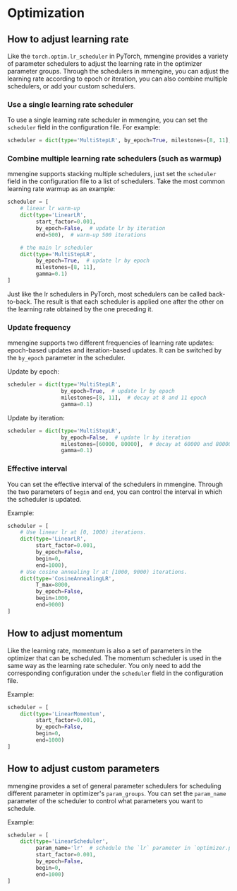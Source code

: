# Optimization

## How to adjust learning rate

Like the `torch.optim.lr_scheduler` in PyTorch, mmengine provides a variety of parameter schedulers to adjust the learning rate in the optimizer parameter groups. Through the schedulers in mmengine, you can adjust the learning rate according to epoch or iteration, you can also combine multiple schedulers, or add your custom schedulers.

### Use a single learning rate scheduler

To use a single learning rate scheduler in mmengine, you can set the `scheduler` field in the configuration file. For example:

```python
scheduler = dict(type='MultiStepLR', by_epoch=True, milestones=[8, 11], gamma=0.1)
```

### Combine multiple learning rate schedulers (such as warmup)

mmengine supports stacking multiple schedulers, just set the `scheduler` field in the configuration file to a list of schedulers. Take the most common learning rate warmup as an example:

```python
scheduler = [
    # linear lr warm-up
    dict(type='LinearLR',
         start_factor=0.001,
         by_epoch=False,  # update lr by iteration
         end=500),  # warm-up 500 iterations

    # the main lr scheduler
    dict(type='MultiStepLR',
         by_epoch=True,  # update lr by epoch
         milestones=[8, 11],
         gamma=0.1)
]
```

Just like the lr schedulers in PyTorch, most schedulers can be called back-to-back. The result is that each scheduler is applied one after the other on the learning rate obtained by the one preceding it.

### Update frequency

mmengine supports two different frequencies of learning rate updates: epoch-based updates and iteration-based updates. It can be switched by the `by_epoch` parameter in the scheduler.

Update by epoch:

```python
scheduler = dict(type='MultiStepLR',
                 by_epoch=True,  # update lr by epoch
                 milestones=[8, 11],  # decay at 8 and 11 epoch
                 gamma=0.1)
```

Update by iteration:

```python
scheduler = dict(type='MultiStepLR',
                 by_epoch=False,  # update lr by iteration
                 milestones=[60000, 80000],  # decay at 60000 and 80000 iteration
                 gamma=0.1)
```

### Effective interval

You can set the effective interval of the schedulers in mmengine. Through the two parameters of `begin` and `end`, you can control the interval in which the scheduler is updated.

Example:

```python
scheduler = [
    # Use linear lr at [0, 1000) iterations.
    dict(type='LinearLR',
         start_factor=0.001,
         by_epoch=False,
         begin=0,
         end=1000),
    # Use cosine annealing lr at [1000, 9000) iterations.
    dict(type='CosineAnnealingLR',
         T_max=8000,
         by_epoch=False,
         begin=1000,
         end=9000)
]
```

## How to adjust momentum

Like the learning rate, momentum is also a set of parameters in the optimizer that can be scheduled. The momentum scheduler is used in the same way as the learning rate scheduler. You only need to add the corresponding configuration under the `scheduler` field in the configuration file.

Example:

```python
scheduler = [
    dict(type='LinearMomentum',
         start_factor=0.001,
         by_epoch=False,
         begin=0,
         end=1000)
]
```

## How to adjust custom parameters

mmengine provides a set of general parameter schedulers for scheduling different parameter in optimizer's `param_groups`. You can set the `param_name` parameter of the scheduler to control what parameters you want to schedule.

Example:

```python
scheduler = [
    dict(type='LinearScheduler',
         param_name='lr'  # schedule the `lr` parameter in `optimizer.param_groups`
         start_factor=0.001,
         by_epoch=False,
         begin=0,
         end=1000)
]
```
